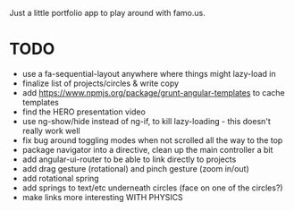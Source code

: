 Just a little portfolio app to play around with famo.us.

TODO
===

* use a fa-sequential-layout anywhere where things might lazy-load in
* finalize list of projects/circles & write copy
* add https://www.npmjs.org/package/grunt-angular-templates to cache templates
* find the HERO presentation video
* use ng-show/hide instead of ng-if, to kill lazy-loading - this doesn't really work well
* fix bug around toggling modes when not scrolled all the way to the top
* package navigator into a directive, clean up the main controller a bit
* add angular-ui-router to be able to link directly to projects
* add drag gesture (rotational) and pinch gesture (zoom in/out)
* add rotational spring
* add springs to text/etc underneath circles (face on one of the circles?)
* make links more interesting WITH PHYSICS